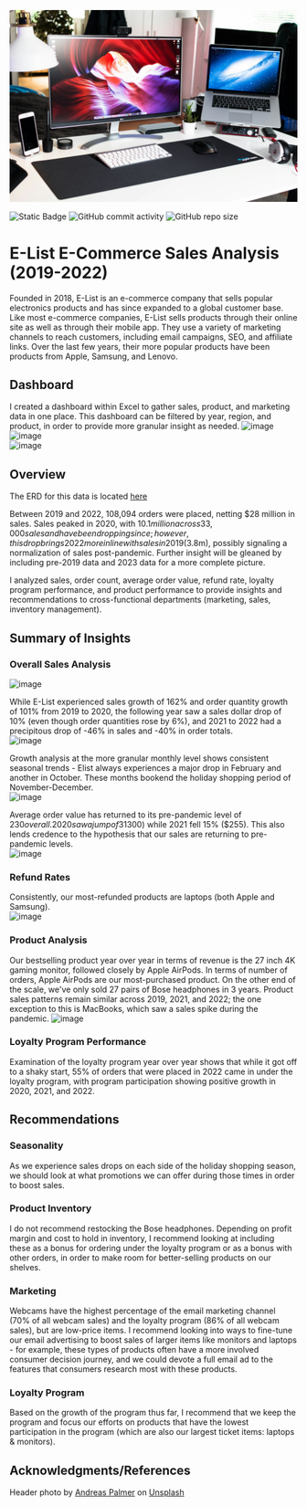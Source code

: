 ![Header](./assets/elist_header.jpg)

![Static Badge](https://img.shields.io/badge/rows_of_data_analyzed-108%2C095-red?color=FF8021)
![GitHub commit activity](https://img.shields.io/github/commit-activity/t/dee-wright/elist_sales_analysis?color=5ECCF3)
![GitHub repo size](https://img.shields.io/github/repo-size/dee-wright/elist_sales_analysis?color=A7EA52)

# E-List E-Commerce Sales Analysis (2019-2022)
Founded in 2018, E-List is an e-commerce company that sells popular electronics products and has since expanded to a global customer base. Like most e-commerce companies, E-List sells products through their online site as well as through their mobile app. They use a variety of marketing channels to reach customers, including email campaigns, SEO, and affiliate links. Over the last few years, their more popular products have been products from Apple, Samsung, and Lenovo.

## Dashboard
I created a dashboard within Excel to gather sales, product, and marketing data in one place. This dashboard can be filtered by year, region, and product, in order to provide more granular insight as needed.
![image](https://github.com/dee-wright/elist_sales_analysis/assets/149963805/83ae6c38-ca6f-4c42-ac5f-778967754341)   
![image](https://github.com/dee-wright/elist_sales_analysis/assets/149963805/fd1a8a4b-1cc2-41f5-a33e-8ee4c508e370)   
![image](https://github.com/dee-wright/elist_sales_analysis/assets/149963805/e6ab624c-d422-45d7-b534-35a4798cfa4d)

## Overview
The ERD for this data is located [here](./assets/EList_ERD.png)

Between 2019 and 2022, 108,094 orders were placed, netting $28 million in sales. Sales peaked in 2020, with $10.1 million across 33,000 sales and have been dropping since; however, this drop brings 2022 more in line with sales in 2019 ($3.8m), possibly signaling a normalization of sales post-pandemic. Further insight will be gleaned by including pre-2019 data and 2023 data for a more complete picture. 

I analyzed sales, order count, average order value, refund rate, loyalty program performance, and product performance to provide insights and recommendations to cross-functional departments (marketing, sales, inventory management). 

## Summary of Insights
### Overall Sales Analysis
![image](https://github.com/dee-wright/elist_sales_analysis/assets/149963805/36177e68-c9bb-44d7-a007-58b7fd3f2cc4)

While E-List experienced sales growth of 162% and order quantity growth of 101% from 2019 to 2020, the following year saw a sales dollar drop of 10% (even though order quantities rose by 6%), and 2021 to 2022 had a precipitous drop of -46% in sales and -40% in order totals.   
![image](https://github.com/dee-wright/elist_sales_analysis/assets/149963805/e0daf05d-7c0a-42b6-a8a1-f32e49e2aa46)   

Growth analysis at the more granular monthly level shows consistent seasonal trends - Elist always experiences a major drop in February and another in October. These months bookend the holiday shopping period of November-December.   
![image](https://github.com/dee-wright/elist_sales_analysis/assets/149963805/9a1ea4ca-2f0d-4a33-b057-5fa4e7508402)   

Average order value has returned to its pre-pandemic level of $230 overall. 2020 saw a jump of 31% ($300) while 2021 fell 15% ($255). This also lends credence to the hypothesis that our sales are returning to pre-pandemic levels.   
![image](https://github.com/dee-wright/elist_sales_analysis/assets/149963805/cd4530d4-a799-42fd-849b-7f5a70161aaa)   

### Refund Rates
Consistently, our most-refunded products are laptops (both Apple and Samsung).   
![image](https://github.com/dee-wright/elist_sales_analysis/assets/149963805/16d17165-b57f-4536-a509-4cb8ca25c9ad)

### Product Analysis
Our bestselling product year over year in terms of revenue is the 27 inch 4K gaming monitor, followed closely by Apple AirPods. In terms of number of orders, Apple AirPods are our most-purchased product. On the other end of the scale, we've only sold 27 pairs of Bose headphones in 3 years. Product sales patterns remain similar across 2019, 2021, and 2022; the one exception to this is MacBooks, which saw a sales spike during the pandemic. 
![image](https://github.com/dee-wright/elist_sales_analysis/assets/149963805/7f2971ed-20d0-42ae-91e4-66822640ca1f)

### Loyalty Program Performance
Examination of the loyalty program year over year shows that while it got off to a shaky start, 55% of orders that were placed in 2022 came in under the loyalty program, with program participation showing positive growth in 2020, 2021, and 2022.

## Recommendations
### Seasonality
As we experience sales drops on each side of the holiday shopping season, we should look at what promotions we can offer during those times in order to boost sales. 

### Product Inventory
I do not recommend restocking the Bose headphones. Depending on profit margin and cost to hold in inventory, I recommend looking at including these as a bonus for ordering under the loyalty program or as a bonus with other orders, in order to make room for better-selling products on our shelves. 

### Marketing 
Webcams have the highest percentage of the email marketing channel (70% of all webcam sales) and the loyalty program (86% of all webcam sales), but are low-price items. I recommend looking into ways to fine-tune our email advertising to boost sales of larger items like monitors and laptops - for example, these types of products often have a more involved consumer decision journey, and we could devote a full email ad to the features that consumers research most with these products.

### Loyalty Program
Based on the growth of the program thus far, I recommend that we keep the program and focus our efforts on products that have the lowest participation in the program (which are also our largest ticket items: laptops & monitors). 

## Acknowledgments/References
Header photo by [Andreas Palmer](https://unsplash.com/@andipalmer?utm_content=creditCopyText&utm_medium=referral&utm_source=unsplash") on [Unsplash](https://unsplash.com/photos/turned-on-macbook-pro-beside-monitor-on-desk-UJSjxFNLFWY?utm_content=creditCopyText&utm_medium=referral&utm_source=unsplash)
  

